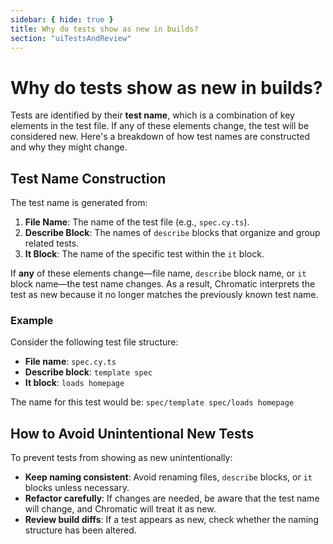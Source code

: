 ```yaml
---
sidebar: { hide: true }
title: Why do tests show as new in builds?
section: "uiTestsAndReview"
---
```


# Why do tests show as new in builds?

Tests are identified by their **test name**, which is a combination of key elements in the test file. If any of these elements change, the test will be considered new. Here's a breakdown of how test names are constructed and why they might change.

## Test Name Construction

The test name is generated from:

1. **File Name**: The name of the test file (e.g., `spec.cy.ts`).
2. **Describe Block**: The names of `describe` blocks that organize and group related tests.
3. **It Block**: The name of the specific test within the `it` block.

If **any** of these elements change—file name, `describe` block name, or `it` block name—the test name changes. As a result, Chromatic interprets the test as new because it no longer matches the previously known test name.

### Example

Consider the following test file structure:

- **File name**: `spec.cy.ts`
- **Describe block**: `template spec`
- **It block**: `loads homepage`

The name for this test would be:
`spec/template spec/loads homepage`

## How to Avoid Unintentional New Tests

To prevent tests from showing as new unintentionally:

- **Keep naming consistent**: Avoid renaming files, `describe` blocks, or `it` blocks unless necessary.
- **Refactor carefully**: If changes are needed, be aware that the test name will change, and Chromatic will treat it as new.
- **Review build diffs**: If a test appears as new, check whether the naming structure has been altered.
